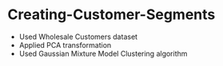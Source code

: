 # Creating-Customer-Segments
* Used Wholesale Customers dataset
* Applied PCA transformation
* Used Gaussian Mixture Model Clustering algorithm
